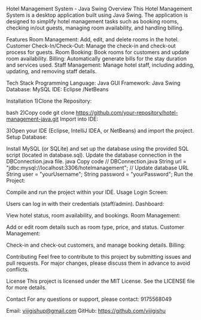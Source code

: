 Hotel Management System - Java Swing
Overview
This Hotel Management System is a desktop application built using Java Swing. The application is designed to simplify hotel management tasks such as booking rooms, checking in/out guests, managing room availability, and handling billing.

Features
Room Management: Add, edit, and delete rooms in the hotel.
Customer Check-In/Check-Out: Manage the check-in and check-out process for guests.
Room Booking: Book rooms for customers and update room availability.
Billing: Automatically generate bills for the stay duration and services used.
Staff Management: Manage hotel staff, including adding, updating, and removing staff details.


Tech Stack
Programming Language: Java
GUI Framework: Java Swing
Database: MySQL
IDE: Eclipse /NetBeans


Installation
1)Clone the Repository:

bash
2)Copy code
 git clone https://github.com/your-repository/hotel-management-java.git
 Import into IDE:

3)Open your IDE (Eclipse, IntelliJ IDEA, or NetBeans) and import the project.
  Setup Database:

Install MySQL (or SQLite) and set up the database using the provided SQL script (located in database.sql).
Update the database connection in the DBConnection.java file.
java
Copy code
// DBConnection.java
String url = "jdbc:mysql://localhost:3306/hotelmanagement"; // Update database URL
String user = "yourUsername";
String password = "yourPassword";
Run the Project:

Compile and run the project within your IDE.
Usage
Login Screen:

Users can log in with their credentials (staff/admin).
Dashboard:

View hotel status, room availability, and bookings.
Room Management:

Add or edit room details such as room type, price, and status.
Customer Management:

Check-in and check-out customers, and manage booking details.
Billing:

Contributing
Feel free to contribute to this project by submitting issues and pull requests. For major changes, please discuss them in advance to avoid conflicts.

License
This project is licensed under the MIT License. See the LICENSE file for more details.

Contact
For any questions or support, please contact:
9175568049

Email: vijigishup@gmail.com
GitHub: https://github.com/vijigishu
